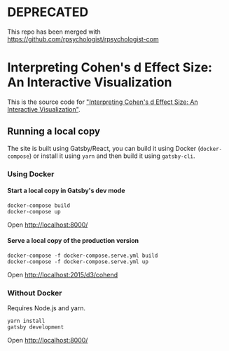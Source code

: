 
# DEPRECATED
This repo has been merged with https://github.com/rpsychologist/rpsychologist-com

# Interpreting Cohen's d Effect Size: An Interactive Visualization 

This is the source code for ["Interpreting Cohen's d Effect Size: An Interactive Visualization"](https://rpsychologist.com/d3/cohend/).

## Running a local copy
The site is built using Gatsby/React, you can build it using Docker (`docker-compose`) or install it using `yarn` and then build it using `gatsby-cli`.

### Using Docker
#### Start a local copy in Gatsby's dev mode
```shell
docker-compose build
docker-compose up
```
Open [http://localhost:8000/](http://localhost:8000/)

#### Serve a local copy of the production version
```shell
docker-compose -f docker-compose.serve.yml build
docker-compose -f docker-compose.serve.yml up
```
Open [http://localhost:2015/d3/cohend](http://localhost:2015/d3/cohend)

### Without Docker
Requires Node.js and yarn.
```shell
yarn install
gatsby development
```
Open [http://localhost:8000/](http://localhost:8000/)

